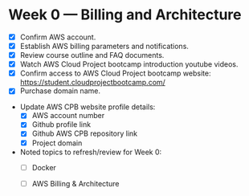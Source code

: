 # Week 0 — Billing and Architecture
- [x] Confirm AWS account. 
- [x] Establish AWS billing parameters and notifications. 
- [x] Review course outline and FAQ documents. 
- [x] Watch AWS Cloud Project bootcamp introduction youtube videos.
- [x] Confirm access to AWS Cloud Project bootcamp website: https://student.cloudprojectbootcamp.com/ 
- [x] Purchase domain name.

- Update AWS CPB website profile details: 
  - [x] AWS account number
  - [x] Github profile link
  - [x] Github AWS CPB repository link
  - [x] Project domain

- Noted topics to refresh/review for Week 0: 
  - [ ] Docker
  - [ ] AWS Billing & Architecture 


